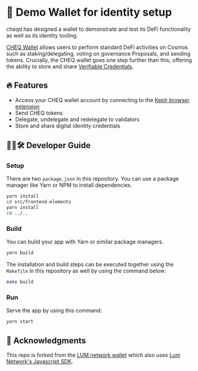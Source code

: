 # 🛅 Demo Wallet for identity setup

cheqd has designed a wallet to demonstrate and test its DeFi functionality as well as its identity tooling.

[CHEQ Wallet](https://wallet.cheqd.io) allows users to perform standard DeFi activities on Cosmos such as staking/delegating, voting on governance Proposals, and sending tokens. Crucially, the CHEQ wallet goes one step further than this, offering the ability to store and share [Verifiable Credentials](https://learn.cheqd.io/overview/introduction-to-decentralised-identity/what-is-a-verifiable-credential-vc).

## 🔥 Features

* Access your CHEQ wallet account by connecting to the [Keplr browser extension](https://keplr.app)
* Send CHEQ tokens
* Delegate, undelegate and redelegate to validators
* Store and share digital identity credentials

## 🧑‍💻🛠 Developer Guide

### Setup

There are two `package.json` in this repository. You can use a package manager like Yarn or NPM to install dependencies.

```bash
yarn install
cd src/frontend-elements
yarn install
cd ../..
```

### Build

You can build your app with Yarn or similar package managers.

```bash
yarn build
```

The installation and build steps can be executed together using the `Makefile` in this repository as well by using the command below:

```bash
make build
```

### Run

Serve the app by using this command:

```bash
yarn start
```

## 🙌 Acknowledgments

This repo is forked from the [LUM network wallet](https://github.com/lum-network/wallet) which also uses [Lum Network's Javascript SDK](https://github.com/lum-network/sdk-javascript).
